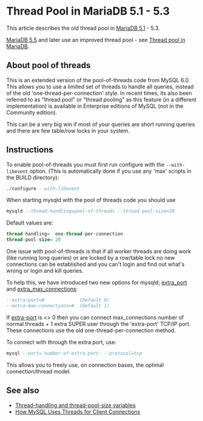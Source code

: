 # Thread Pool in MariaDB 5.1 - 5.3

This article describes the old thread pool in [MariaDB 5.1](/kb/en/what-is-mariadb-51/) - 5.3.

[MariaDB 5.5](/kb/en/what-is-mariadb-55/) and later use an improved thread pool - see  [Thread pool in MariaDB](/replication/optimization-and-tuning/buffers-caches-and-threads/thread-pool/thread-pool-in-mariadb).

## About pool of threads

This is an extended version of the pool-of-threads code from MySQL 6.0.  This
allows you to use a limited set of threads to handle all queries, instead of
the old 'one-thread-per-connection' style. In recent times, its also been referred to as "thread pool" or "thread pooling" as this feature (in a different implementation) is available in Enterprise editions of MySQL (not in the Community edition).

This can be a very big win if most of your queries are short running queries
and there are few table/row locks in your system.

## Instructions

To enable pool-of-threads you must first run configure with the
<code class="highlight fixed" style="white-space:pre-wrap">--with-libevent</code> option. (This is automatically done if you
use any 'max' scripts in the BUILD directory):

```sql
./configure --with-libevent
```

When starting mysqld with the pool of threads code you should use

```sql
mysqld --thread-handling=pool-of-threads --thread-pool-size=20
```

Default values are:

```sql
thread-handling=  one-thread-per-connection
thread-pool-size= 20
```

One issue with pool-of-threads is that if all worker threads are doing
work (like running long queries) or are locked by a row/table lock no
new connections can be established and you can't login and find out
what's wrong or login and kill queries.

To help this, we have introduced two new options for mysqld; [extra_port](/kb/en/thread-pool-system-and-status-variables/#extra_port) and [extra_max_connections](/kb/en/thread-pool-system-and-status-variables/#extra_max_connections):

```sql
--extra-port=#             (Default 0)
--extra-max-connections=#  (Default 1)
```

If [extra-port](/kb/en/thread-pool-system-and-status-variables/#extra_port) is &lt;&gt; 0 then you can connect max_connections number of
normal threads + 1 extra SUPER user through the 'extra-port' TCP/IP
port.  These connections use the old one-thread-per-connection method.

To connect with through the extra port, use:

```sql
mysql --port='number-of-extra-port' --protocol=tcp
```

This allows you to freely use, on connection bases, the optimal
connection/thread model.

## See also

- [Thread-handling and thread-pool-size variables](/kb/en/thread-pool-system-and-status-variables/)
- [How MySQL Uses Threads for Client Connections](http://dev.mysql.com/doc/refman/5.6/en/connection-threads.html)